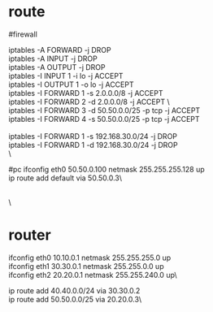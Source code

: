 # route

#firewall

iptables -A FORWARD -j DROP\
iptables -A INPUT -j DROP\
iptables -A OUTPUT -j DROP\
iptables -I INPUT 1 -i lo -j ACCEPT\
iptables -I OUTPUT 1 -o lo -j ACCEPT\
iptables -I FORWARD 1 -s 2.0.0.0/8 -j ACCEPT \
iptables -I FORWARD 2 -d 2.0.0.0/8 -j ACCEPT \	
iptables -I FORWARD 3 -d 50.50.0.0/25 -p tcp -j ACCEPT \
iptables -I FORWARD 4 -s 50.50.0.0/25 -p tcp -j ACCEPT \
\
iptables -I FORWARD 1 -s 192.168.30.0/24 -j DROP\
iptables -I FORWARD 1 -d 192.168.30.0/24 -j DROP
\
\

#pc
ifconfig eth0 50.50.0.100 netmask 255.255.255.128 up\
ip route add default via 50.50.0.3\

\
\

# router
ifconfig eth0 10.10.0.1 netmask 255.255.255.0 up\
ifconfig eth1 30.30.0.1 netmask 255.255.0.0 up\
ifconfig eth2 20.20.0.1 netmask 255.255.240.0 up\

ip route add 40.40.0.0/24 via 30.30.0.2\
ip route add 50.50.0.0/25 via 20.20.0.3\
